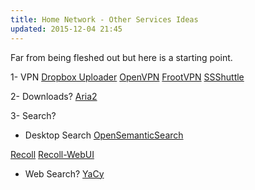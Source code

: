 ```yaml
---
title: Home Network - Other Services Ideas
updated: 2015-12-04 21:45
---
```


Far from being fleshed out but here is a starting point.

1- VPN
[Dropbox Uploader](https://github.com/andreafabrizi/Dropbox-Uploader)
[OpenVPN](http://openvpn.net/index.php/open-source/documentation/howto.html)
[FrootVPN](https://www.frootvpn.com)
[SSShuttle](https://github.com/apenwarr/sshuttle)

2- Downloads?
[Aria2](http://aria2.sourceforge.net/)

3- Search?
* Desktop Search
[OpenSemanticSearch](http://www.opensemanticsearch.org/)

[Recoll](http://www.lesbonscomptes.com/recoll/)
[Recoll-WebUI](https://github.com/koniu/recoll-webui/)

* Web Search?
[YaCy](http://www.yacy-websearch.net/wiki/index.php/En:Start)

